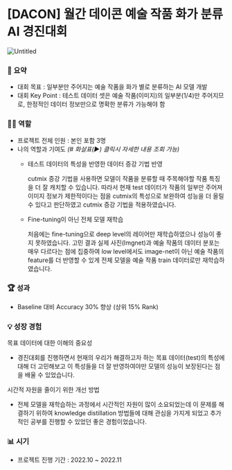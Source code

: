 # [DACON] 월간 데이콘 예술 작품 화가 분류 AI 경진대회

![Untitled](https://github.com/rldhks0543/weather-data-contest-2022/assets/114603826/d11cda83-b80a-4ebc-8a81-903d8abe9958)

### 📝 **요약**

- 대회 목표 : 일부분만 주어지는 예술 작품을 화가 별로 분류하는 AI 모델 개발
- 대회 Key Point : 테스트 데이터 셋은 예술 작품(이미지)의 일부분(1/4)만 주어지므로, 한정적인 데이터 정보만으로 명확한 분류가 가능해야 함

### 👨‍💼 **역할**

- 프로젝트 전체 인원 : 본인 포함 3명
- 나의 역할과 기여도 *(# 화살표(▶) 클릭시 자세한 내용 조회 가능)*
    - 테스트 데이터의 특성을 반영한 데이터 증강 기법 반영
        
        cutmix 증강 기법을 사용하면 모델이 작품을 분류할 때 주목해야할 작품 특징을 더 잘 캐치할 수 있습니다. 따라서 현재 test 데이터가 작품의 일부만 주어져 이미지 정보가 제한적이다는 점을 cutmix의 특성으로 보완하여 성능을 더 올릴 수 있다고 판단하였고 cutmix 증강 기법을 적용하였습니다.
        
    - Fine-tuning이 아닌 전체 모델 재학습
        
        처음에는 fine-tuning으로 deep level의 레이어만 재학습하였으나 성능이 좋지 못하였습니다. 고민 결과 실제 사진(Imgnet)과 예술 작품의 데이터 분포는 매우 다르다는 점에 집중하여 low level에서도 image-net이 아닌 예술 작품의 feature를 더 반영할 수 있게 전체 모델을 예술 작품 train 데이터로만 재학습하였습니다.
        

### 🏆 **성과**

- Baseline 대비 Accuracy 30% 향상 (상위 15% Rank)

### 💡 성장 경험

목표 데이터에 대한 이해의 중요성

- 경진대회를 진행하면서 현재의 우리가 해결하고자 하는 목표 데이터(test)의 특성에 대해 더 고민해보고 이 특성들을 더 잘 반영하여야만 모델의 성능이 보장된다는 점을 배울 수 있었습니다.

시간적 자원을 줄이기 위한 개선 방법 

- 전체 모델을 재학습하는 과정에서 시간적인 자원이 많이 소요되었는데 이 문제를 해결하기 위하여 knowledge distillation 방법들에 대해 관심을 가지게 되었고 추가적인 공부를 진행할 수 있었던 좋은 경험이었습니다.

### 📊 **시기**

- 프로젝트 진행 기간 : 2022.10 ~ 2022.11
